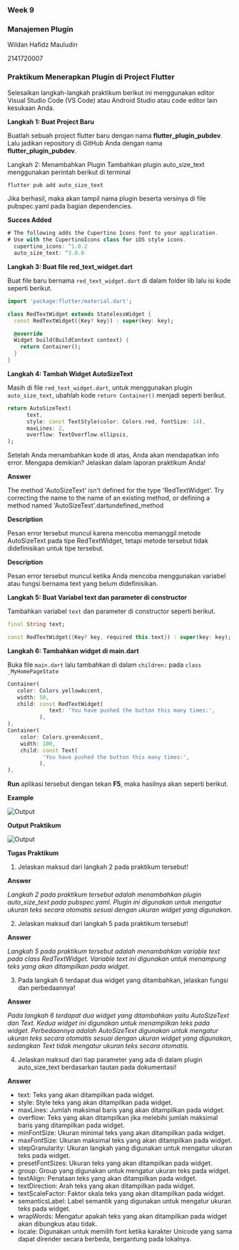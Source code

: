 ### Week 9

### Manajemen Plugin

Wildan Hafidz Mauludin

2141720007

### Praktikum Menerapkan Plugin di Project Flutter

Selesaikan langkah-langkah praktikum berikut ini menggunakan editor Visual Studio Code (VS Code) atau Android Studio atau code editor lain kesukaan Anda.

**Langkah 1: Buat Project Baru**

Buatlah sebuah project flutter baru dengan nama **flutter_plugin_pubdev**. Lalu jadikan repository di GitHub Anda dengan nama **flutter_plugin_pubdev**.

Langkah 2: Menambahkan Plugin
Tambahkan plugin auto_size_text menggunakan perintah berikut di terminal

```dart
flutter pub add auto_size_text
```

Jika berhasil, maka akan tampil nama plugin beserta versinya di file pubspec.yaml pada bagian dependencies.

**Succes Added**

```dart
# The following adds the Cupertino Icons font to your application.
# Use with the CupertinoIcons class for iOS style icons.
  cupertino_icons: ^1.0.2
  auto_size_text: ^3.0.0
```

**Langkah 3: Buat file red_text_widget.dart**

Buat file baru bernama `red_text_widget.dart` di dalam folder lib lalu isi kode seperti berikut.

```dart
import 'package:flutter/material.dart';

class RedTextWidget extends StatelessWidget {
  const RedTextWidget({Key? key}) : super(key: key);

  @override
  Widget build(BuildContext context) {
    return Container();
  }
}
```

**Langkah 4: Tambah Widget AutoSizeText**

Masih di file `red_text_widget.dart`, untuk menggunakan plugin `auto_size_text`, ubahlah kode `return Container()` menjadi seperti berikut.

```dart
return AutoSizeText(
      text,
      style: const TextStyle(color: Colors.red, fontSize: 14),
      maxLines: 2,
      overflow: TextOverflow.ellipsis,
);
```

Setelah Anda menambahkan kode di atas, Anda akan mendapatkan info error. Mengapa demikian? Jelaskan dalam laporan praktikum Anda!

**Answer**

The method 'AutoSizeText' isn't defined for the type 'RedTextWidget'.
Try correcting the name to the name of an existing method, or defining a method named 'AutoSizeText'.dartundefined_method

**Description**

Pesan error tersebut muncul karena mencoba memanggil metode AutoSizeText pada tipe RedTextWidget, tetapi metode tersebut tidak didefinisikan untuk tipe tersebut.

**Description**

Pesan error tersebut muncul ketika Anda mencoba menggunakan variabel atau fungsi bernama text yang belum didefinisikan.

**Langkah 5: Buat Variabel text dan parameter di constructor**

Tambahkan variabel `text` dan parameter di constructor seperti berikut.

```dart
final String text;

const RedTextWidget({Key? key, required this.text}) : super(key: key);
```

**Langkah 6: Tambahkan widget di main.dart**

Buka file `main.dart` lalu tambahkan di dalam `children:` pada `class _MyHomePageState`

```dart
Container(
   color: Colors.yellowAccent,
   width: 50,
   child: const RedTextWidget(
             text: 'You have pushed the button this many times:',
          ),
),
Container(
    color: Colors.greenAccent,
    width: 100,
    child: const Text(
           'You have pushed the button this many times:',
          ),
),
```

**Run** aplikasi tersebut dengan tekan **F5**, maka hasilnya akan seperti berikut.

**Example**

![Output](docs/practice/result_practice.png)

**Output Praktikum**

![Output](docs/task/result_task.png)

**Tugas Praktikum**

1. Jelaskan maksud dari langkah 2 pada praktikum tersebut!

**Answer**

_Langkah 2 pada praktikum tersebut adalah menambahkan plugin auto_size_text pada pubspec.yaml. Plugin ini digunakan untuk mengatur ukuran teks secara otomatis sesuai dengan ukuran widget yang digunakan._

2. Jelaskan maksud dari langkah 5 pada praktikum tersebut!

**Answer**

_Langkah 5 pada praktikum tersebut adalah menambahkan variable text pada class RedTextWidget. Variable text ini digunakan untuk menampung teks yang akan ditampilkan pada widget._

3. Pada langkah 6 terdapat dua widget yang ditambahkan, jelaskan fungsi dan perbedaannya!

**Answer**

_Pada langkah 6 terdapat dua widget yang ditambahkan yaitu AutoSizeText dan Text. Kedua widget ini digunakan untuk menampilkan teks pada widget. Perbedaannya adalah AutoSizeText digunakan untuk mengatur ukuran teks secara otomatis sesuai dengan ukuran widget yang digunakan, sedangkan Text tidak mengatur ukuran teks secara otomatis._

4. Jelaskan maksud dari tiap parameter yang ada di dalam plugin auto_size_text berdasarkan tautan pada dokumentasi!

**Answer**

- text: Teks yang akan ditampilkan pada widget.
- style: Style teks yang akan ditampilkan pada widget.
- maxLines: Jumlah maksimal baris yang akan ditampilkan pada widget.
- overflow: Teks yang akan ditampilkan jika melebihi jumlah maksimal baris yang ditampilkan pada widget.
- minFontSize: Ukuran minimal teks yang akan ditampilkan pada widget.
- maxFontSize: Ukuran maksimal teks yang akan ditampilkan pada widget.
- stepGranularity: Ukuran langkah yang digunakan untuk mengatur ukuran teks pada widget.
- presetFontSizes: Ukuran teks yang akan ditampilkan pada widget.
- group: Group yang digunakan untuk mengatur ukuran teks pada widget.
- textAlign: Penataan teks yang akan ditampilkan pada widget.
- textDirection: Arah teks yang akan ditampilkan pada widget.
- textScaleFactor: Faktor skala teks yang akan ditampilkan pada widget.
- semanticsLabel: Label semantik yang digunakan untuk mengatur ukuran teks pada widget.
- wrapWords: Mengatur apakah teks yang akan ditampilkan pada widget akan dibungkus atau tidak.
- locale: Digunakan untuk memilih font ketika karakter Unicode yang sama dapat dirender secara berbeda, bergantung pada lokalnya.

